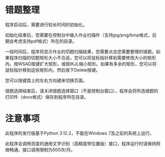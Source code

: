 # 错题整理
程序启动后，需要进行较长时间的初始化。

初始化结束后，您需要在控制台中输入作业扫描件（支持jpg/png/bmp格式，后期会考虑支持pdf格式）所在的目录。

一段时间后，程序将显示作业的切题扫描结果，您需要点击您需要整理的错题。如果程序扫描的切题矩形大小不合适，您可以将鼠标指针移到需要修改大小的矩形内，按WSAD按键扩大矩形，或按IKJL缩小矩形。如果有多余的矩形，您可以将鼠标指针移到这些矩形内，然后按下Delete按键。

您可以按键盘上的左右方向键来切换页面。

错题选择结束后，请关闭错题选择窗口（不是控制台窗口），程序会将所选错题的打印件（docx格式）保存到程序所在目录。

# 注意事项
此程序的发行版基于Python 3.12.2，不能在Windows 7及之前的系统上运行。

此程序会调用百度的通用文字识别（高精度带位置版）接口，程序运行时请保持网络畅通。接口调用限制为500次/月。
